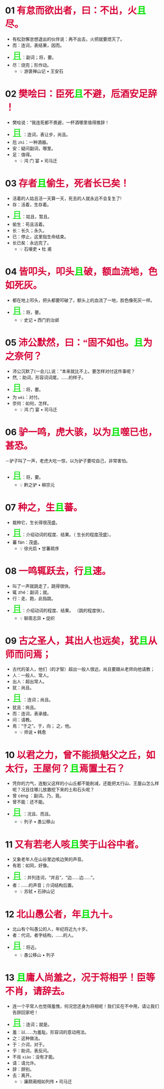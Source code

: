 # 01 <span style="font-family:KaiTi; font-size:30px; color: #d7003a">有怠而欲出者，曰：不出，火<span style="font-family:KaiTi; font-size:30px; color: #00e500">且</span>尽。</span>  
- 有松劲懈怠想退出的伙伴说：再不出去，火把就要熄灭了。
- 而：连词，表结果，因而。
- <span style="font-family:KaiTi; font-size:30px; color: #00e500">且</span>：副词；将，要。
- 尽：烧完；形作动。
  - :bulb: 游褒禅山记 • 王安石

# 02 <span style="font-family:KaiTi; font-size:30px; color: #d7003a">樊哙曰：臣死<span style="font-family:KaiTi; font-size:30px; color: #00e500">且</span>不避，卮酒安足辞 ！</span>   
- 樊哙说：“我连死都不畏避，一杯酒哪里值得推辞！
- <span style="font-family:KaiTi; font-size:30px; color: #00e500">且</span> ：连词，表让步，尚且。
- 卮 `zhī`：一种酒器。
- 安：疑问副词，哪里。
- 足：值得。
  - :bulb: 鸿 门 宴 • 司马迁
# 03 <span style="font-family:KaiTi; font-size:30px; color: #d7003a">存者<span style="font-family:KaiTi; font-size:30px; color: #00e500">且</span>偷生，死者长已矣！</span>  
- 活着的人姑且活一天算一天，死去的人就永远不会复生了!
- 存：活着，生存着。
- <span style="font-family:KaiTi; font-size:30px; color: #00e500">且</span>：姑且，暂且。
- 偷生：苟且活着。
- 长：长久；永久。
- 已：停止，这里指生命结束。
- 长已矣：永远完了。
  - :bulb: 石壕吏 • 杜 甫

# 04 <span style="font-family:KaiTi; font-size:30px; color: #d7003a">皆叩头，叩头<span style="font-family:KaiTi; font-size:30px; color: #00e500">且</span>破，额血流地，色如死灰。</span>   
- 都在地上叩头，把头都要叩破了，额头上的血流了一地，脸色像死灰一样。
- <span style="font-family:KaiTi; font-size:30px; color: #00e500">且</span>：将，要。
  - :bulb: 史记  •  西门豹治邺
# 05 <span style="font-family:KaiTi; font-size:30px; color: #d7003a">沛公默然，曰：“固不如也。<span style="font-family:KaiTi; font-size:30px; color: #00e500">且</span>为之奈何？</span>   
- 沛公沉默了(一会儿),说：“本来就比不上。要怎样对付这件事呢？
- 然,：助词，形容词词尾，……的样子。
- <span style="font-family:KaiTi; font-size:30px; color: #00e500">且</span>：将，要。
- 为 `wéi`：对付。
- 奈何：如何，怎样。
  - :bulb: 鸿 门 宴 • 司马迁
# 06 <span style="font-family:KaiTi; font-size:30px; color: #d7003a">驴⼀鸣，虎大骇，以为<span style="font-family:KaiTi; font-size:30px; color: #00e500">且</span>噬已也，甚恐。</span>   
－驴子叫了一声，老虎大吃一惊，以为驴子要咬自己，非常害怕。
- <span style="font-family:KaiTi; font-size:30px; color: #00e500">且</span>：将，要。
  - :bulb: 黔之驴 • 柳宗元
# 07 <span style="font-family:KaiTi; font-size:30px; color: #d7003a">种之，生<span style="font-family:KaiTi; font-size:30px; color: #00e500">且</span>蕃。</span>   
- 栽种它，生长得很茂盛。
- <span style="font-family:KaiTi; font-size:30px; color: #00e500">且</span>：介绍动词的程度、结果。（ 生长的程度茂盛）。
- 蕃 fán：茂盛。
  - :bulb: 徐光启 • 甘薯疏序
# 08 <span style="font-family:KaiTi; font-size:30px; color: #d7003a">一鸣辄跃去，行<span style="font-family:KaiTi; font-size:30px; color: #00e500">且</span>速。</span>   
- 叫了一声就跳走了，跳得很快。
- 辄 zhé：副词；就。
- 行：走、跑，此指跳。
- <span style="font-family:KaiTi; font-size:30px; color: #00e500">且</span>：介绍动词的程度、结果。 （跳的程度快）。
  - :bulb: 聊斋志异 • 促织
# 09 <span style="font-family:KaiTi; font-size:30px; color: #d7003a">古之圣人，其出人也远矣，犹<span style="font-family:KaiTi; font-size:30px; color: #00e500">且</span>从师而问焉；</span>   
- 古代的圣人，他们（的才智）超出一般人很远，尚且要跟从老师向他请教；
- 人：一般人、常人。
- 出人：超出常人。
- 犹：尚且。
- <span style="font-family:KaiTi; font-size:30px; color: #00e500">且</span> ：连词；尚且。
- 犹且：尙且。
- 而：连词，表承接。
- 问：请教。
- 焉：“于之”。于，向；  之，他。
  - :bulb: 师说 • 韩愈
# 10 <span style="font-family:KaiTi; font-size:30px; color: #d7003a">以君之力，曾不能损魁父之丘，如太行，王屋何？<span style="font-family:KaiTi; font-size:30px; color: #00e500">且</span>焉置土石？</span>   
- 凭你的力气，连魁父这样的小山丘都不能削减，还能把太行山、王屋山怎么样呢？况且往哪儿放置挖下来的土和石头呢？
- 曾 céng ：副词。乃，竟。
- 曾不能：还不能。
- <span style="font-family:KaiTi; font-size:30px; color: #00e500">且</span> ：况且、而且。
  - :bulb: 列子 • 愚公移山
# 11 <span style="font-family:KaiTi; font-size:30px; color: #d7003a">又有若老人咳<span style="font-family:KaiTi; font-size:30px; color: #00e500">且</span>笑于山谷中者。</span>   
- 又象老年人在山谷里边咳边笑的声音。
- 有若：如同，好像。
- <span style="font-family:KaiTi; font-size:30px; color: #00e500">且</span> ：并列连词，“并且”，“边……边……”。
- 者：……的声音；介词结构后置。
  - :bulb: 苏轼 • 石钟山记

# 12 <span style="font-family:KaiTi; font-size:30px; color: #d7003a">北山愚公者，年<span style="font-family:KaiTi; font-size:30px; color: #00e500">且</span>九十。</span>   
- 北山有个叫愚公的人，年纪将近九十岁。
- 者：代词，者字结构，......的人。
- <span style="font-family:KaiTi; font-size:30px; color: #00e500"><span style="font-family:KaiTi; font-size:30px; color: #00e500">且</span></span>：将近。
  - :bulb: 愚公移山 • 列子

# 13 <span style="font-family:KaiTi; font-size:30px; color: #d7003a"><span style="font-family:KaiTi; font-size:30px; color: #00e500">且</span>庸人尚羞之，况于将相乎！臣等不肖，请辞去。</span>   
- 连一个平常人也觉得羞愧，何况您还身为将相呢！我们实在不中用，请让我们告辞回家吧！
- <span style="font-family:KaiTi; font-size:30px; color: #00e500">且</span>：连词；就是。
- 羞：以……为羞耻。形容词的意动用法。
- 之：这种做法。
- 于：介词，对于。
- 乎：助词，表反问。
- 不肖 `xiào`：没有才能。
- 请：请允许。
- 辞：辞别。
- 去：离开。
  - :bulb: 廉颇蔺相如列传 • 司马迁